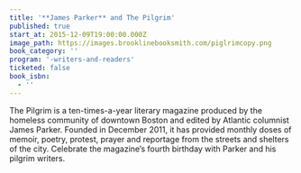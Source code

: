 ```yaml
---
title: '**James Parker** and The Pilgrim'
published: true
start_at: 2015-12-09T19:00:00.000Z
image_path: https://images.brooklinebooksmith.com/piglrimcopy.png
book_category: ''
program: '-writers-and-readers'
ticketed: false
book_isbn:
  - ''
---
```


The Pilgrim is a ten-times-a-year literary magazine produced by the homeless community of downtown Boston and edited by Atlantic columnist James Parker. Founded in December 2011, it has provided monthly doses of memoir, poetry, protest, prayer and reportage from the streets and shelters of the city. Celebrate the magazine’s fourth birthday with Parker and his pilgrim writers.